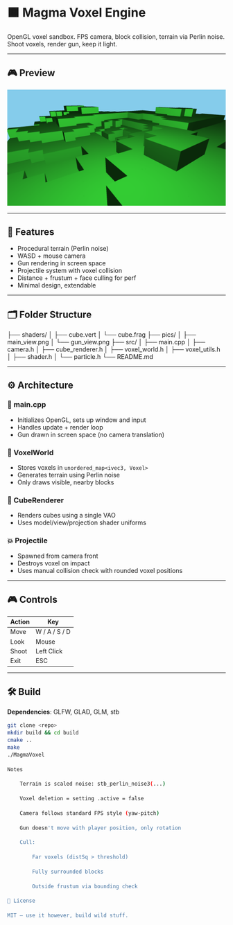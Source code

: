 # 🟫 Magma Voxel Engine

OpenGL voxel sandbox. FPS camera, block collision, terrain via Perlin noise. Shoot voxels, render gun, keep it light.

---

## 🎮 Preview

![screenshot](pics/main_view.png)


---

## 🔧 Features

- Procedural terrain (Perlin noise)
- WASD + mouse camera
- Gun rendering in screen space
- Projectile system with voxel collision
- Distance + frustum + face culling for perf
- Minimal design, extendable

---

## 🗂️ Folder Structure

├── shaders/
│ ├── cube.vert
│ └── cube.frag
├── pics/
│ ├── main_view.png
│ └── gun_view.png
├── src/
│ ├── main.cpp
│ ├── camera.h
│ ├── cube_renderer.h
│ ├── voxel_world.h
│ ├── voxel_utils.h
│ ├── shader.h
│ └── particle.h
└── README.md


---

## ⚙️ Architecture

### 🚀 main.cpp
- Initializes OpenGL, sets up window and input
- Handles update + render loop
- Gun drawn in screen space (no camera translation)

### 🧱 VoxelWorld
- Stores voxels in `unordered_map<ivec3, Voxel>`
- Generates terrain using Perlin noise
- Only draws visible, nearby blocks

### 🧊 CubeRenderer
- Renders cubes using a single VAO
- Uses model/view/projection shader uniforms



### 💥 Projectile
- Spawned from camera front
- Destroys voxel on impact
- Uses manual collision check with rounded voxel positions

---

## 🎮 Controls

| Action      | Key         |
|-------------|-------------|
| Move        | W / A / S / D |
| Look        | Mouse       |
| Shoot       | Left Click  |
| Exit        | ESC         |

---

## 🛠️ Build

**Dependencies**: GLFW, GLAD, GLM, stb

```bash
git clone <repo>
mkdir build && cd build
cmake ..
make
./MagmaVoxel

Notes

    Terrain is scaled noise: stb_perlin_noise3(...)

    Voxel deletion = setting .active = false

    Camera follows standard FPS style (yaw-pitch)

    Gun doesn't move with player position, only rotation

    Cull:

        Far voxels (distSq > threshold)

        Fully surrounded blocks

        Outside frustum via bounding check

📄 License

MIT — use it however, build wild stuff.